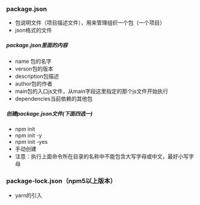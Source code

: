 ### package.json

- 包说明文件（项目描述文件），用来管理组织一个包（一个项目）
- json格式的文件

##### package.json里面的内容

- name 包的名字
- verson包的版本
- description包描述
- author包的作者
- main包的入口js文件，从main字段这里指定的那个js文件开始执行
- dependencies当前依赖的其他包

##### 创建package.json文件(下面四选一)

- npm init
- npm init -y
- npm init -yes
- 手动创建
- 注意：执行上面命令所在目录的名称中不能包含大写字母或中文，最好小写字母

### package-lock.json（npm5以上版本）

- yarn的引入   



